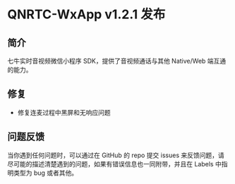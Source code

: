 # QNRTC-WxApp v1.2.1 发布

## 简介
七牛实时音视频微信小程序 SDK，提供了音视频通话与其他 Native/Web 端互通的能力。

## 修复
* 修复连麦过程中黑屏和无响应问题

## 问题反馈
当你遇到任何问题时，可以通过在 GitHub 的 repo 提交 issues 来反馈问题，请尽可能的描述清楚遇到的问题，如果有错误信息也一同附带，并且在 Labels 中指明类型为 bug 或者其他。